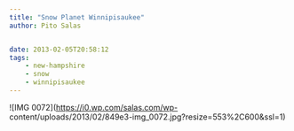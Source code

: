 ```yaml
---
title: "Snow Planet Winnipisaukee"
author: Pito Salas


date: 2013-02-05T20:58:12
tags:
    - new-hampshire
    - snow
    - winnipisaukee
---
```




![IMG 0072](https://i0.wp.com/salas.com/wp-
content/uploads/2013/02/849e3-img_0072.jpg?resize=553%2C600&ssl=1)


